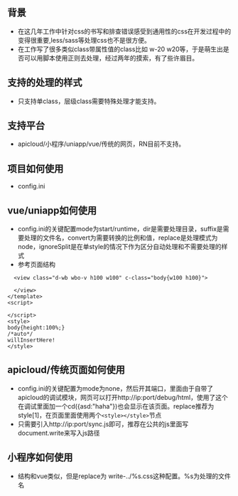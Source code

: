 ## 背景
* 在这几年工作中针对css的书写和排查错误感受到通用性的css在开发过程中的变得很重要,less/sass等处理css也不是很方便。
* 在工作写了很多类似class带属性值的class比如 w-20 w20等，于是萌生出是否可以用脚本使用正则去处理，经过两年的摸索，有了些许眉目。
## 支持的处理的样式
* 只支持单class，层级class需要特殊处理才能支持。
## 支持平台
* apicloud/小程序/uniapp/vue/传统的网页，RN目前不支持。
## 项目如何使用
* config.ini
## vue/uniapp如何使用
* config.ini的关键配置mode为start/runtime，dir是需要处理目录，suffix是需要处理的文件名，convert为需要转换的比例和值，replace是处理模式为node，ignoreSplit是在单style的情况下作为区分自动处理和不需要处理的样式
* 参考页面结构
```<template>
  <view class="d-wb wbo-v h100 w100" c-class="body{w100 h100}">
    
  </view>
</template>
<script>
  
</script>
<style>
body{height:100%;}
/*auto*/
willInsertHere!
</style>
```
## apicloud/传统页面如何使用
* config.ini的关键配置为mode为none，然后开其端口，里面由于自带了apicloud的调试模块，网页可以打开http://ip:port/debug/html，使用了这个在调试里面加一个cd({asd:"haha"})也会显示在该页面。replace推荐为style[1]，在页面里面使用两个`<style></style>`节点
* 只需要引入http://ip:port/sync.js即可，推荐在公共的js里面写document.write来写入js路径
## 小程序如何使用
* 结构和vue类似，但是replace为 write-../%s.css这种配置。%s为处理的文件名